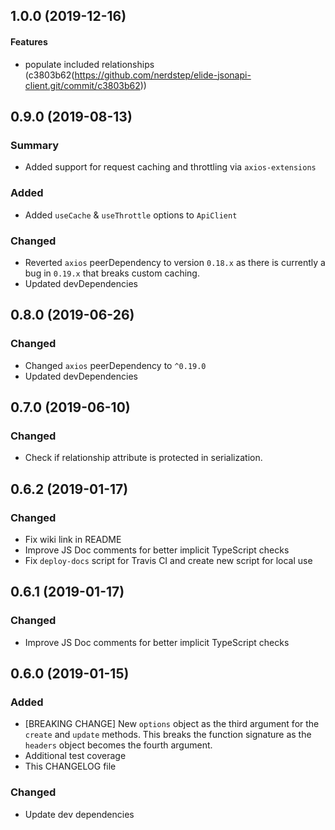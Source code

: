 <a name="1.0.0"></a>

## 1.0.0 (2019-12-16)

#### Features

- populate included relationships (c3803b62(https://github.com/nerdstep/elide-jsonapi-client.git/commit/c3803b62))

## 0.9.0 (2019-08-13)

### Summary

- Added support for request caching and throttling via `axios-extensions`

### Added

- Added `useCache` & `useThrottle` options to `ApiClient`

### Changed

- Reverted `axios` peerDependency to version `0.18.x` as there is currently a bug in `0.19.x` that breaks custom caching.
- Updated devDependencies

## 0.8.0 (2019-06-26)

### Changed

- Changed `axios` peerDependency to `^0.19.0`
- Updated devDependencies

## 0.7.0 (2019-06-10)

### Changed

- Check if relationship attribute is protected in serialization.

## 0.6.2 (2019-01-17)

### Changed

- Fix wiki link in README
- Improve JS Doc comments for better implicit TypeScript checks
- Fix `deploy-docs` script for Travis CI and create new script for local use

## 0.6.1 (2019-01-17)

### Changed

- Improve JS Doc comments for better implicit TypeScript checks

## 0.6.0 (2019-01-15)

### Added

- [BREAKING CHANGE] New `options` object as the third argument for the `create` and `update` methods. This breaks the function signature as the `headers` object becomes the fourth argument.
- Additional test coverage
- This CHANGELOG file

### Changed

- Update dev dependencies
